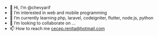 - 👋 Hi, I’m @chevyarif
- 👀 I’m interested in web and mobile programming
- 🌱 I’m currently learning php, laravel, codeigniter, flutter, node.js, python
- 💞️ I’m looking to collaborate on ...
- 📫 How to reach me cecep.renita@hotmail.com

<!---
chevyarif/chevyarif is a ✨ special ✨ repository because its `README.md` (this file) appears on your GitHub profile.
You can click the Preview link to take a look at your changes.
--->
